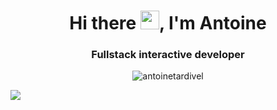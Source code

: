 <h1 align="center">Hi there <img src="https://raw.githubusercontent.com/iampavangandhi/iampavangandhi/master/gifs/Hi.gif" width="30px">, I'm Antoine</h1>
<h3 align="center">Fullstack interactive developer</h3>
<div align="center">
<img src="https://komarev.com/ghpvc/?username=antoinetardivel&label=Profile%20views&color=0e75b6&style=flat" alt="antoinetardivel" />
</div>

![](https://hit.yhype.me/github/profile?user_id=56165175)
